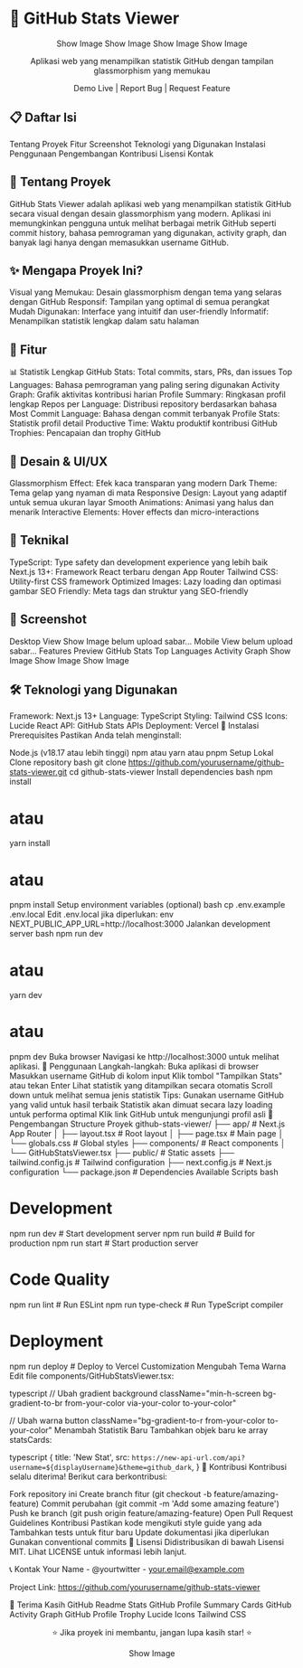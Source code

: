 # 🚀 GitHub Stats Viewer
<div align="center">
Show Image
Show Image
Show Image
Show Image

Aplikasi web yang menampilkan statistik GitHub dengan tampilan glassmorphism yang memukau

Demo Live | Report Bug | Request Feature

</div>

## 📋 Daftar Isi

Tentang Proyek
Fitur
Screenshot
Teknologi yang Digunakan
Instalasi
Penggunaan
Pengembangan
Kontribusi
Lisensi
Kontak

## 🎯 Tentang Proyek

GitHub Stats Viewer adalah aplikasi web yang menampilkan statistik GitHub secara visual dengan desain glassmorphism yang modern. Aplikasi ini memungkinkan pengguna untuk melihat berbagai metrik GitHub seperti commit history, bahasa pemrograman yang digunakan, activity graph, dan banyak lagi hanya dengan memasukkan username GitHub.

## ✨ Mengapa Proyek Ini?

Visual yang Memukau: Desain glassmorphism dengan tema yang selaras dengan GitHub
Responsif: Tampilan yang optimal di semua perangkat
Mudah Digunakan: Interface yang intuitif dan user-friendly
Informatif: Menampilkan statistik lengkap dalam satu halaman

## 🌟 Fitur

📊 Statistik Lengkap
GitHub Stats: Total commits, stars, PRs, dan issues
Top Languages: Bahasa pemrograman yang paling sering digunakan
Activity Graph: Grafik aktivitas kontribusi harian
Profile Summary: Ringkasan profil lengkap
Repos per Language: Distribusi repository berdasarkan bahasa
Most Commit Language: Bahasa dengan commit terbanyak
Profile Stats: Statistik profil detail
Productive Time: Waktu produktif kontribusi
GitHub Trophies: Pencapaian dan trophy GitHub

## 🎨 Desain & UI/UX

Glassmorphism Effect: Efek kaca transparan yang modern
Dark Theme: Tema gelap yang nyaman di mata
Responsive Design: Layout yang adaptif untuk semua ukuran layar
Smooth Animations: Animasi yang halus dan menarik
Interactive Elements: Hover effects dan micro-interactions

## 🔧 Teknikal

TypeScript: Type safety dan development experience yang lebih baik
Next.js 13+: Framework React terbaru dengan App Router
Tailwind CSS: Utility-first CSS framework
Optimized Images: Lazy loading dan optimasi gambar
SEO Friendly: Meta tags dan struktur yang SEO-friendly

## 📸 Screenshot
Desktop View
Show Image
belum upload sabar...
Mobile View
belum upload sabar...
Features Preview
GitHub Stats	Top Languages	Activity Graph
Show Image
Show Image
Show Image

## 🛠️ Teknologi yang Digunakan

Framework: Next.js 13+
Language: TypeScript
Styling: Tailwind CSS
Icons: Lucide React
API: GitHub Stats APIs
Deployment: Vercel
🚀 Instalasi
Prerequisites
Pastikan Anda telah menginstall:

Node.js (v18.17 atau lebih tinggi)
npm atau yarn atau pnpm
Setup Lokal
Clone repository
bash
git clone https://github.com/yourusername/github-stats-viewer.git
cd github-stats-viewer
Install dependencies
bash
npm install
# atau
yarn install
# atau
pnpm install
Setup environment variables (optional)
bash
cp .env.example .env.local
Edit .env.local jika diperlukan:
env
NEXT_PUBLIC_APP_URL=http://localhost:3000
Jalankan development server
bash
npm run dev
# atau
yarn dev
# atau
pnpm dev
Buka browser Navigasi ke http://localhost:3000 untuk melihat aplikasi.
📱 Penggunaan
Langkah-langkah:
Buka aplikasi di browser
Masukkan username GitHub di kolom input
Klik tombol "Tampilkan Stats" atau tekan Enter
Lihat statistik yang ditampilkan secara otomatis
Scroll down untuk melihat semua jenis statistik
Tips:
Gunakan username GitHub yang valid untuk hasil terbaik
Statistik akan dimuat secara lazy loading untuk performa optimal
Klik link GitHub untuk mengunjungi profil asli
🔨 Pengembangan
Structure Proyek
github-stats-viewer/
├── app/                    # Next.js App Router
│   ├── layout.tsx         # Root layout
│   ├── page.tsx           # Main page
│   └── globals.css        # Global styles
├── components/            # React components
│   └── GitHubStatsViewer.tsx
├── public/               # Static assets
├── tailwind.config.js    # Tailwind configuration
├── next.config.js        # Next.js configuration
└── package.json          # Dependencies
Available Scripts
bash
# Development
npm run dev          # Start development server
npm run build        # Build for production
npm run start        # Start production server

# Code Quality
npm run lint         # Run ESLint
npm run type-check   # Run TypeScript compiler

# Deployment
npm run deploy       # Deploy to Vercel
Customization
Mengubah Tema Warna
Edit file components/GitHubStatsViewer.tsx:

typescript
// Ubah gradient background
className="min-h-screen bg-gradient-to-br from-your-color via-your-color to-your-color"

// Ubah warna button
className="bg-gradient-to-r from-your-color to-your-color"
Menambah Statistik Baru
Tambahkan objek baru ke array statsCards:

typescript
{
  title: 'New Stat',
  src: `https://new-api-url.com/api?username=${displayUsername}&theme=github_dark`,
}
🤝 Kontribusi
Kontribusi selalu diterima! Berikut cara berkontribusi:

Fork repository ini
Create branch fitur (git checkout -b feature/amazing-feature)
Commit perubahan (git commit -m 'Add some amazing feature')
Push ke branch (git push origin feature/amazing-feature)
Open Pull Request
Guidelines Kontribusi
Pastikan kode mengikuti style guide yang ada
Tambahkan tests untuk fitur baru
Update dokumentasi jika diperlukan
Gunakan conventional commits
📄 Lisensi
Didistribusikan di bawah Lisensi MIT. Lihat LICENSE untuk informasi lebih lanjut.

📞 Kontak
Your Name - @yourtwitter - your.email@example.com

Project Link: https://github.com/yourusername/github-stats-viewer

🙏 Terima Kasih
GitHub Readme Stats
GitHub Profile Summary Cards
GitHub Activity Graph
GitHub Profile Trophy
Lucide Icons
Tailwind CSS
<div align="center">
⭐ Jika proyek ini membantu, jangan lupa kasih star! ⭐

Show Image

</div>
